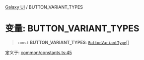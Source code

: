 [Galaxy UI](../index.md) / BUTTON\_VARIANT\_TYPES

# 变量: BUTTON\_VARIANT\_TYPES

> `const` **BUTTON\_VARIANT\_TYPES**: [`ButtonVariantType`](../type-aliases/ButtonVariantType.md)[]

定义于: [common/constants.ts:45](https://github.com/zhengxs2018/galaxy-vue/blob/18351a97cf2fa884bcabac6a998436dfdeb4a603/packages/galaxy-ui/src/common/constants.ts#L45)
